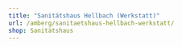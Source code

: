 ```yaml
---
title: "Sanitätshaus Hellbach (Werkstatt)"
url: /amberg/sanitaetshaus-hellbach-werkstatt/
shop: Sanitätshaus
---
```

